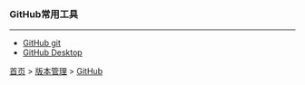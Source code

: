 ### GitHub常用工具
--------

* [GitHub git](https://git-scm.com/download/)
* [GitHub Desktop](https://desktop.github.com/)

  
[首页](../../../README.md) > [版本管理](../VersionControl.md) > [GitHub](github.md)
